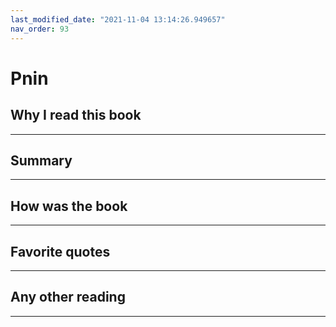 ```yaml
---
last_modified_date: "2021-11-04 13:14:26.949657"
nav_order: 93
---
```


# Pnin

## Why I read this book
---


## Summary
---

## How was the book
---


## Favorite quotes
---


## Any other reading
---
